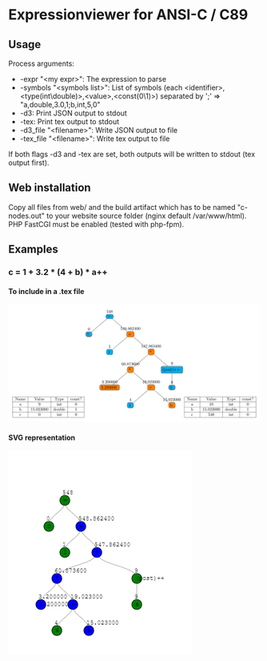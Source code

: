 # Expressionviewer for ANSI-C / C89

## Usage
Process arguments:
* -expr "\<my expr\>": The expression to parse
* -symbols "\<symbols list\>": List of symbols (each \<identifier\>,\<type(int\\double)\>,\<value\>,\<const(0\\1)\>) separated by ';' => "a,double,3.0,1;b,int,5,0"
* -d3: Print JSON output to stdout
* -tex: Print tex output to stdout
* -d3_file "\<filename\>": Write JSON output to file
* -tex_file "\<filename\>": Write tex output to file

If both flags -d3 and -tex are set, both outputs will be written to stdout (tex output first).

## Web installation
Copy all files from web/ and the build artifact which has to be named "c-nodes.out" to your website source folder (nginx default /var/www/html). PHP FastCGI must be enabled (tested with php-fpm).

## Examples
### c = 1 + 3.2 * (4 + b) * a++
#### To include in a .tex file
![Example](./readme/tree-1_tex.png)
#### SVG representation
![Example](./readme/tree-1_web.png)